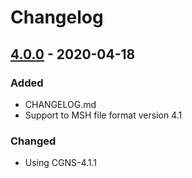 # Changelog

## [4.0.0] - 2020-04-18

### Added

- CHANGELOG.md
- Support to MSH file format version 4.1

### Changed

- Using CGNS-4.1.1

[4.0.0]: https://github.com/felipegiacomelli/MSHtoCGNS/compare/v3.0.0...v4.0.0
